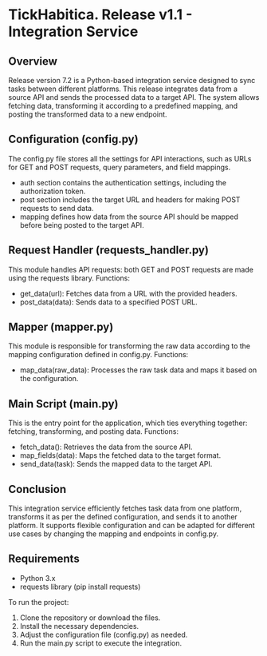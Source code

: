 # TickHabitica. Release v1.1 - Integration Service

## Overview
Release version 7.2 is a Python-based integration service designed to sync tasks between different platforms. This release integrates data from a source API and sends the processed data to a target API. The system allows fetching data, transforming it according to a predefined mapping, and posting the transformed data to a new endpoint.

## Configuration (config.py)
The config.py file stores all the settings for API interactions, such as URLs for GET and POST requests, query parameters, and field mappings.
* auth section contains the authentication settings, including the authorization token.
* post section includes the target URL and headers for making POST requests to send data.
* mapping defines how data from the source API should be mapped before being posted to the target API.

## Request Handler (requests_handler.py)
This module handles API requests: both GET and POST requests are made using the requests library.
Functions:
* get_data(url): Fetches data from a URL with the provided headers.
* post_data(data): Sends data to a specified POST URL.

## Mapper (mapper.py)
This module is responsible for transforming the raw data according to the mapping configuration defined in config.py.
Functions:
* map_data(raw_data): Processes the raw task data and maps it based on the configuration.

## Main Script (main.py)
This is the entry point for the application, which ties everything together: fetching, transforming, and posting data.
Functions:
* fetch_data(): Retrieves the data from the source API.
* map_fields(data): Maps the fetched data to the target format.
* send_data(task): Sends the mapped data to the target API.

## Conclusion
This integration service efficiently fetches task data from one platform, transforms it as per the defined configuration, and sends it to another platform. It supports flexible configuration and can be adapted for different use cases by changing the mapping and endpoints in config.py.

## Requirements
* Python 3.x
* requests library (pip install requests)

To run the project:
1. Clone the repository or download the files.
2. Install the necessary dependencies.
3. Adjust the configuration file (config.py) as needed.
4. Run the main.py script to execute the integration.